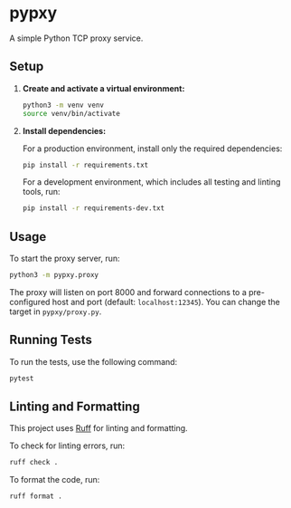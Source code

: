 # pypxy

A simple Python TCP proxy service.

## Setup

1. **Create and activate a virtual environment:**

   ```bash
   python3 -m venv venv
   source venv/bin/activate
   ```

2. **Install dependencies:**

   For a production environment, install only the required dependencies:

   ```bash
   pip install -r requirements.txt
   ```

   For a development environment, which includes all testing and linting tools, run:

   ```bash
   pip install -r requirements-dev.txt
   ```

## Usage

To start the proxy server, run:

```bash
python3 -m pypxy.proxy
```

The proxy will listen on port 8000 and forward connections to a pre-configured host and port (default: `localhost:12345`). You can change the target in `pypxy/proxy.py`.

## Running Tests

To run the tests, use the following command:

```bash
pytest
```

## Linting and Formatting

This project uses [Ruff](https://github.com/astral-sh/ruff) for linting and formatting.

To check for linting errors, run:

```bash
ruff check .
```

To format the code, run:

```bash
ruff format .
```